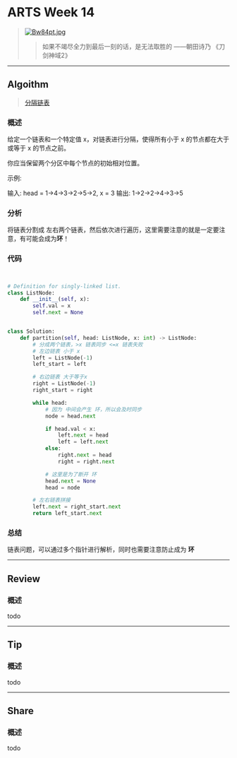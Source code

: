 # ARTS Week 14
>[![Bw84pt.jpg](https://s1.ax1x.com/2020/11/01/Bw84pt.jpg)](https://imgchr.com/i/Bw84pt)
>> 如果不竭尽全力到最后一刻的话，是无法取胜的 ——朝田诗乃 《刀剑神域2》

***
## Algoithm
>[分隔链表](https://leetcode-cn.com/problems/partition-list)

### 概述
给定一个链表和一个特定值 x，对链表进行分隔，使得所有小于 x 的节点都在大于或等于 x 的节点之前。

你应当保留两个分区中每个节点的初始相对位置。
 

示例:

输入: head = 1->4->3->2->5->2, x = 3
输出: 1->2->2->4->3->5

### 分析
将链表分割成 左右两个链表，然后依次进行遍历，这里需要注意的就是一定要注意，有可能会成为**环**！

### 代码

```python


# Definition for singly-linked list.
class ListNode:
    def __init__(self, x):
        self.val = x
        self.next = None


class Solution:
    def partition(self, head: ListNode, x: int) -> ListNode:
        # 分成两个链表，>x 链表同步 <=x 链表失败
        # 左边链表 小于 x
        left = ListNode(-1)
        left_start = left

        # 右边链表 大于等于x
        right = ListNode(-1)
        right_start = right

        while head:
            # 因为 中间会产生 环，所以会及时同步
            node = head.next

            if head.val < x:
                left.next = head
                left = left.next
            else:
                right.next = head
                right = right.next

            # 这里是为了断开 环
            head.next = None
            head = node

        # 左右链表拼接
        left.next = right_start.next
        return left_start.next


```

### 总结
链表问题，可以通过多个指针进行解析，同时也需要注意防止成为 **环**

***
## Review
>[](todo)

### 概述
todo


***
## Tip
>[](todo)

### 概述
todo

***
## Share
>[](todo)

### 概述
todo